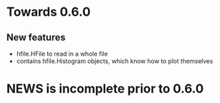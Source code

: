 
# Towards 0.6.0

## New features
- hfile.HFile to read in a whole file 
- contains hfile.Histogram objects, which know how to plot themselves

# NEWS is incomplete prior to 0.6.0
